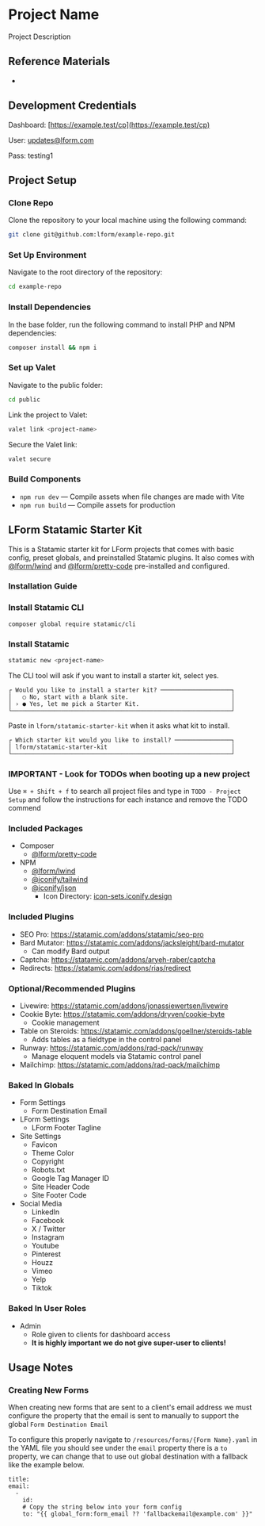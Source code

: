 # Project Name

Project Description

## Reference Materials

-

## Development Credentials

Dashboard: [https://example.test/cp](https://example.test/cp)

User: updates@lform.com

Pass: testing1

## Project Setup

### Clone Repo

Clone the repository to your local machine using the following command:

```bash
git clone git@github.com:lform/example-repo.git
```

### Set Up Environment

Navigate to the root directory of the repository:

```bash
cd example-repo
```

### Install Dependencies

In the base folder, run the following command to install PHP and NPM dependencies:

```bash
composer install && npm i
```

### Set up Valet

Navigate to the public folder:

```bash
cd public
```

Link the project to Valet:

```bash
valet link <project-name>
```

Secure the Valet link:

```bash
valet secure
```

### Build Components

- `npm run dev` — Compile assets when file changes are made with Vite
- `npm run build` — Compile assets for production

## LForm Statamic Starter Kit

This is a Statamic starter kit for LForm projects that comes with basic config, preset globals, and preinstalled Statamic plugins. It also comes with [@lform/lwind](https://github.com/lform/lwind) and [@lform/pretty-code](https://github.com/lform/pretty-code) pre-installed and configured.

### Installation Guide

### Install Statamic CLI

```
composer global require statamic/cli
```

### Install Statamic

```bash
statamic new <project-name>
```

The CLI tool will ask if you want to install a starter kit, select yes.

```
┌ Would you like to install a starter kit? ────────────────────┐
│   ○ No, start with a blank site.                             │
│ › ● Yes, let me pick a Starter Kit.                          │
└──────────────────────────────────────────────────────────────┘
```

Paste in `lform/statamic-starter-kit` when it asks what kit to install.

```
┌ Which starter kit would you like to install? ────────────────┐
│ lform/statamic-starter-kit                                   │
└──────────────────────────────────────────────────────────────┘
```

### IMPORTANT - Look for TODOs when booting up a new project

Use `⌘ + Shift + f` to search all project files and type in `TODO - Project Setup` and follow the instructions for each instance and remove the TODO commend

### Included Packages

- Composer
    - [@lform/pretty-code](https://github.com/lform/pretty-code)
- NPM
    - [@lform/lwind](https://github.com/lform/lwind)
    - [@iconify/tailwind](https://www.npmjs.com/package/@iconify/tailwind)
    - [@iconify/json](https://www.npmjs.com/package/@iconify/json)
        - Icon Directory: [icon-sets.iconify.design](https://icon-sets.iconify.design/)

### Included Plugins

- SEO Pro: https://statamic.com/addons/statamic/seo-pro
- Bard Mutator: https://statamic.com/addons/jacksleight/bard-mutator
    - Can modify Bard output
- Captcha: https://statamic.com/addons/aryeh-raber/captcha
- Redirects: https://statamic.com/addons/rias/redirect

### Optional/Recommended Plugins

- Livewire: https://statamic.com/addons/jonassiewertsen/livewire
- Cookie Byte: https://statamic.com/addons/dryven/cookie-byte
    - Cookie management
- Table on Steroids: https://statamic.com/addons/goellner/steroids-table
    - Adds tables as a fieldtype in the control panel
- Runway: https://statamic.com/addons/rad-pack/runway
    - Manage eloquent models via Statamic control panel
- Mailchimp: https://statamic.com/addons/rad-pack/mailchimp

### Baked In Globals

- Form Settings
    - Form Destination Email
- LForm Settings
    - LForm Footer Tagline
- Site Settings
    - Favicon
    - Theme Color
    - Copyright
    - Robots.txt
    - Google Tag Manager ID
    - Site Header Code
    - Site Footer Code
- Social Media
    - LinkedIn
    - Facebook
    - X / Twitter
    - Instagram
    - Youtube
    - Pinterest
    - Houzz
    - Vimeo
    - Yelp
    - Tiktok

### Baked In User Roles

- Admin
    - Role given to clients for dashboard access
    - **It is highly important we do not give super-user to clients!**

## Usage Notes

### Creating New Forms

When creating new forms that are sent to a client's email address we must configure the property that the email is sent to manually to support the global `Form Destination Email`

To configure this properly navigate to `/resources/forms/{Form Name}.yaml` in the YAML file you should see under the `email` property there is a `to` property, we can change that to use out global destination with a fallback like the example below.

```Yml
title:
email:
  -
    id:
    # Copy the string below into your form config
    to: "{{ global_form:form_email ?? 'fallbackemail@example.com' }}"
```
